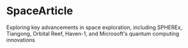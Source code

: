 # SpaceArticle
Exploring key advancements in space exploration, including SPHEREx, Tiangong, Orbital Reef, Haven-1, and Microsoft's quantum computing innovations
